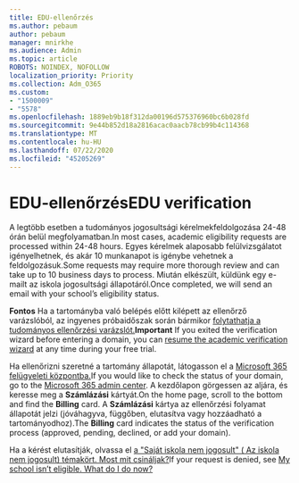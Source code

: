```yaml
---
title: EDU-ellenőrzés
ms.author: pebaum
author: pebaum
manager: mnirkhe
ms.audience: Admin
ms.topic: article
ROBOTS: NOINDEX, NOFOLLOW
localization_priority: Priority
ms.collection: Adm_O365
ms.custom:
- "1500009"
- "5578"
ms.openlocfilehash: 1889eb9b18f312da00196d575376960bc6b028fd
ms.sourcegitcommit: 9e44b852d18a2816acac0aacb78cb99b4c114368
ms.translationtype: MT
ms.contentlocale: hu-HU
ms.lasthandoff: 07/22/2020
ms.locfileid: "45205269"
---
```

# <a name="edu-verification"></a><span data-ttu-id="8cb21-102">EDU-ellenőrzés</span><span class="sxs-lookup"><span data-stu-id="8cb21-102">EDU verification</span></span>

<span data-ttu-id="8cb21-103">A legtöbb esetben a tudományos jogosultsági kérelmekfeldolgozása 24-48 órán belül megfolyamatban.</span><span class="sxs-lookup"><span data-stu-id="8cb21-103">In most cases, academic eligibility requests are processed within 24-48 hours.</span></span> <span data-ttu-id="8cb21-104">Egyes kérelmek alaposabb felülvizsgálatot igényelhetnek, és akár 10 munkanapot is igénybe vehetnek a feldolgozásuk.</span><span class="sxs-lookup"><span data-stu-id="8cb21-104">Some requests may require more thorough review and can take up to 10 business days to process.</span></span> <span data-ttu-id="8cb21-105">Miután elkészült, küldünk egy e-mailt az iskola jogosultsági állapotáról.</span><span class="sxs-lookup"><span data-stu-id="8cb21-105">Once completed, we will send an email with your school’s eligibility status.</span></span>

<span data-ttu-id="8cb21-106">**Fontos** Ha a tartományba való belépés előtt kilépett az ellenőrző varázslóból, az ingyenes próbaidőszak során bármikor [folytathatja a tudományos ellenőrzési varázslót.](https://go.microsoft.com/fwlink/p/?linkid=2135255)</span><span class="sxs-lookup"><span data-stu-id="8cb21-106">**Important** If you exited the verification wizard before entering a domain, you can [resume the academic verification wizard](https://go.microsoft.com/fwlink/p/?linkid=2135255) at any time during your free trial.</span></span>

<span data-ttu-id="8cb21-107">Ha ellenőrizni szeretné a tartomány állapotát, látogasson el a [Microsoft 365 felügyeleti központba.](https://go.microsoft.com/fwlink/p/?linkid=2024339)</span><span class="sxs-lookup"><span data-stu-id="8cb21-107">If you would like to check the status of your domain, go to the [Microsoft 365 admin center](https://go.microsoft.com/fwlink/p/?linkid=2024339).</span></span> <span data-ttu-id="8cb21-108">A kezdőlapon görgessen az aljára, és keresse meg a **Számlázási** kártyát.</span><span class="sxs-lookup"><span data-stu-id="8cb21-108">On the home page, scroll to the bottom and find the **Billing** card.</span></span> <span data-ttu-id="8cb21-109">A **Számlázási** kártya az ellenőrzési folyamat állapotát jelzi (jóváhagyva, függőben, elutasítva vagy hozzáadható a tartományodhoz).</span><span class="sxs-lookup"><span data-stu-id="8cb21-109">The **Billing** card indicates the status of the verification process (approved, pending, declined, or add your domain).</span></span>

<span data-ttu-id="8cb21-110">Ha a kérést elutasítják, olvassa el [a "Saját iskola nem jogosult" ( Az iskola nem jogosult) témakört. Most mit csináljak?](https://docs.microsoft.com/microsoft-365/commerce/subscriptions/verify-academic-eligibility#my-school-isnt-eligible-what-do-i-do-now)</span><span class="sxs-lookup"><span data-stu-id="8cb21-110">If your request is denied, see [My school isn’t eligible. What do I do now?](https://docs.microsoft.com/microsoft-365/commerce/subscriptions/verify-academic-eligibility#my-school-isnt-eligible-what-do-i-do-now)</span></span>